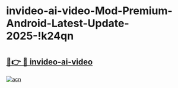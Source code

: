 # invideo-ai-video-Mod-Premium-Android-Latest-Update-2025-!k24qn

# <h2><a href="https://23g2zd.esa.edu.pl?title=invideo-ai-video&ref=k24qn">🔗👉 🔴 invideo-ai-video</a></h2>

[![acn](https://github.com/user-attachments/assets/0f9c940e-d8b0-45ae-aac7-cd30a18b3e1c)](https://23g2zd.esa.edu.pl?title=invideo-ai-video&ref=k24qn)

